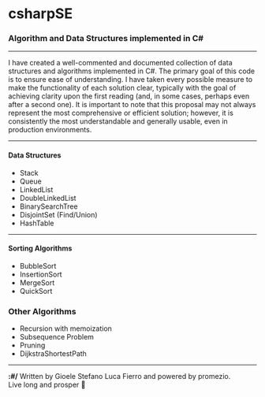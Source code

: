 # csharpSE
### Algorithm and Data Structures implemented in C#
---

I have created a well-commented and documented collection of data structures and algorithms implemented in C#. The primary goal of this code is to ensure ease of understanding. I have taken every possible measure to make the functionality of each solution clear, typically with the goal of achieving clarity upon the first reading (and, in some cases, perhaps even after a second one). It is important to note that this proposal may not always represent the most comprehensive or efficient solution; however, it is consistently the most understandable and generally usable, even in production environments.

---

#### Data Structures
- Stack
- Queue
- LinkedList
- DoubleLinkedList
- BinarySearchTree
- DisjointSet (Find/Union)
- HashTable

---

#### Sorting Algorithms
- BubbleSort
- InsertionSort
- MergeSort
- QuickSort

### Other Algorithms
- Recursion with memoization
- Subsequence Problem
- Pruning
- DijkstraShortestPath

---

**:#/** Written by Gioele Stefano Luca Fierro and powered by promezio.  
Live long and prosper 🖖
